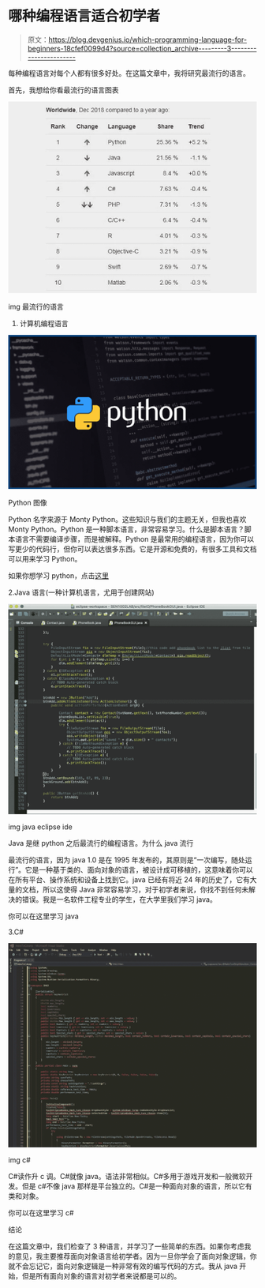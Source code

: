 # 哪种编程语言适合初学者

> 原文：<https://blog.devgenius.io/which-programming-language-for-beginners-18cfef0099d4?source=collection_archive---------3----------------------->

每种编程语言对每个人都有很多好处。在这篇文章中，我将研究最流行的语言。

首先，我想给你看最流行的语言图表

![](img/862b50bf57bd3aefe1113bf79c3f1100.png)

img 最流行的语言

1.  计算机编程语言

![](img/93e158478a6c3fc9d63c12daad4379ae.png)

Python 图像

Python 名字来源于 Monty Python。这些知识与我们的主题无关，但我也喜欢 Monty Python。Python 是一种脚本语言，非常容易学习。什么是脚本语言？脚本语言不需要编译步骤，而是被解释。Python 是最常用的编程语言，因为你可以写更少的代码行，但你可以表达很多东西。它是开源和免费的，有很多工具和文档可以用来学习 Python。

如果你想学习 python，点击[这里](https://www.python.org/about/gettingstarted/)

2.Java 语言(一种计算机语言，尤用于创建网站)

![](img/b829b8cde7abc1204cbcc1edc5f13b8b.png)

img java eclipse ide

Java 是继 python 之后最流行的编程语言。为什么 java 流行

最流行的语言，因为 java 1.0 是在 1995 年发布的，其原则是“一次编写，随处运行”。它是一种基于类的、面向对象的语言，被设计成可移植的，这意味着你可以在所有平台、操作系统和设备上找到它。java 已经有将近 24 年的历史了，它有大量的文档，所以这使得 Java 非常容易学习，对于初学者来说，你找不到任何未解决的错误。我是一名软件工程专业的学生，在大学里我们学习 java。

你可以在这里学习 java

3.C#

![](img/e28376082a0f0806f83ca04debea0f62.png)

img c#

C#读作升 c 调。C#就像 java。语法非常相似。C#多用于游戏开发和一般微软开发。但是 c#不像 java 那样是平台独立的。C#是一种面向对象的语言，所以它有类和对象。

你可以在这里学习 c#

结论

在这篇文章中，我们检查了 3 种语言，并学习了一些简单的东西。如果你考虑我的意见，我主要推荐面向对象语言给初学者。因为一旦你学会了面向对象逻辑，你就不会忘记它，面向对象逻辑是一种非常有效的编写代码的方式。我从 java 开始，但是所有面向对象的语言对初学者来说都是可以的。